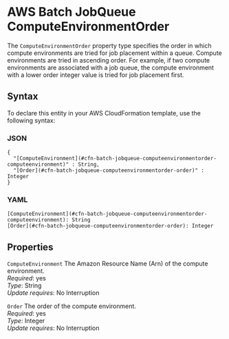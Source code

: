 # AWS Batch JobQueue ComputeEnvironmentOrder<a name="aws-properties-batch-jobqueue-computeenvironmentorder"></a>

The `ComputeEnvironmentOrder` property type specifies the order in which compute environments are tried for job placement within a queue\. Compute environments are tried in ascending order\. For example, if two compute environments are associated with a job queue, the compute environment with a lower order integer value is tried for job placement first\.

## Syntax<a name="aws-properties-batch-jobqueue-computeenvironmentorder-syntax"></a>

To declare this entity in your AWS CloudFormation template, use the following syntax:

### JSON<a name="aws-properties-batch-jobqueue-computeenvironmentorder-syntax.json"></a>

```
{
  "[ComputeEnvironment](#cfn-batch-jobqueue-computeenvironmentorder-computeenvironment)" : String,
  "[Order](#cfn-batch-jobqueue-computeenvironmentorder-order)" : Integer
}
```

### YAML<a name="aws-properties-batch-jobqueue-computeenvironmentorder-syntax.yaml"></a>

```
[ComputeEnvironment](#cfn-batch-jobqueue-computeenvironmentorder-computeenvironment): String
[Order](#cfn-batch-jobqueue-computeenvironmentorder-order): Integer
```

## Properties<a name="aws-properties-batch-jobqueue-computeenvironmentorder-properties"></a>

`ComputeEnvironment`  <a name="cfn-batch-jobqueue-computeenvironmentorder-computeenvironment"></a>
The Amazon Resource Name \(Arn\) of the compute environment\.  
 *Required*: yes  
*Type*: String  
 *Update requires*: No Interruption 

`Order`  <a name="cfn-batch-jobqueue-computeenvironmentorder-order"></a>
The order of the compute environment\.  
 *Required*: yes  
*Type*: Integer  
 *Update requires*: No Interruption 